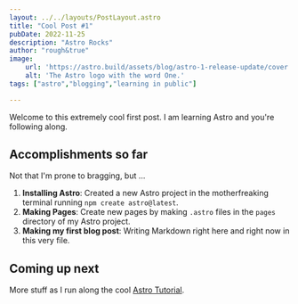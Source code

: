 ```yaml
---
layout: ../../layouts/PostLayout.astro
title: "Cool Post #1"
pubDate: 2022-11-25
description: "Astro Rocks"
author: "rough&true"
image:
    url: 'https://astro.build/assets/blog/astro-1-release-update/cover.jpeg'
    alt: 'The Astro logo with the word One.'
tags: ["astro","blogging","learning in public"]

---
```


Welcome to this extremely cool first post. I am learning Astro and you're following along.
## Accomplishments so far
Not that I'm prone to bragging, but …

1. **Installing Astro**: Created a new Astro project in the motherfreaking terminal running `npm create astro@latest`.
2. **Making Pages**: Create new pages by making `.astro` files in the `pages` directory of my Astro project.
3. **Making my first blog post**: Writing Markdown right here and right now in this very file.

## Coming up next
More stuff as I run along the cool [Astro Tutorial](https://docs.astro.build/en/tutorial/2-pages/2/).